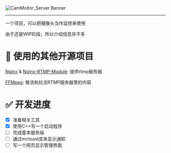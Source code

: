 <picture>
  <source media="(prefers-color-scheme: dark)" srcset="banner_dark.png">
  <source media="(prefers-color-scheme: light)" srcset="banner_light.png">
  <img alt="CamMoitor_Server Banner">
</picture>

---
一个项目，可以把摄像头当作监控来使用

由于还是WIP阶段，所以介绍信息并不多

# 📕 使用的其他开源项目
[Nginx](https://github.com/nginx/nginx) & [Nginx-RTMP-Module](https://github.com/arut/nginx-rtmp-module): 提供rtmp服务器

[FFMpeg](https://ffmpeg.org): 推流和拉流RTMP服务器里的内容

# ✅ 开发进度
- [x] 准备相关工具
- [x] 使用C++写一个启动程序
- [ ] 完成基本服务端
- [ ] 通过mctoast库来显示通知
- [ ] 写一个网页显示管理界面